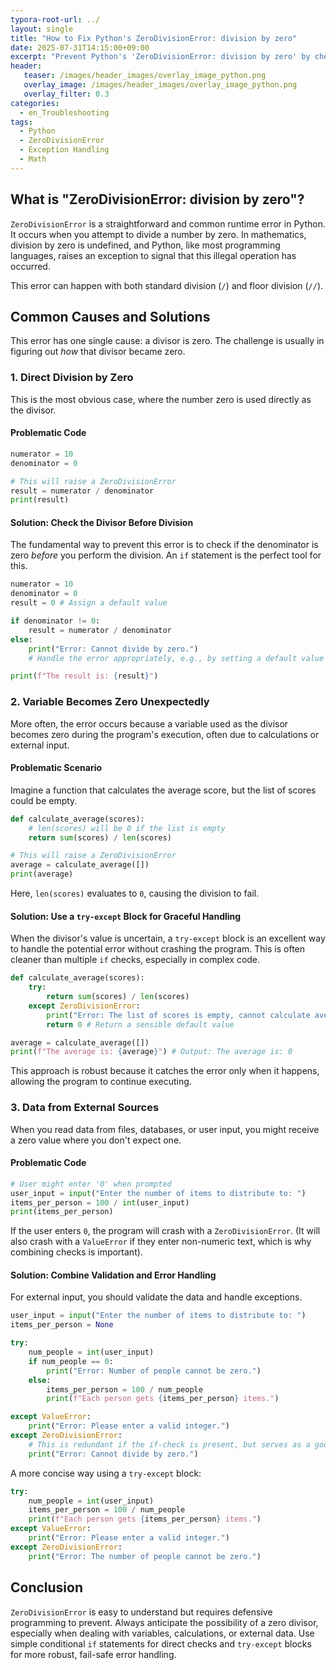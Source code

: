 ```yaml
---
typora-root-url: ../
layout: single
title: "How to Fix Python's ZeroDivisionError: division by zero"
date: 2025-07-31T14:15:00+09:00
excerpt: "Prevent Python's 'ZeroDivisionError: division by zero' by checking if the divisor is zero before performing a division. Learn to use conditional statements and try-except blocks for robust error handling."
header:
   teaser: /images/header_images/overlay_image_python.png
   overlay_image: /images/header_images/overlay_image_python.png
   overlay_filter: 0.3
categories:
  - en_Troubleshooting
tags:
  - Python
  - ZeroDivisionError
  - Exception Handling
  - Math
---
```


## What is "ZeroDivisionError: division by zero"?

`ZeroDivisionError` is a straightforward and common runtime error in Python. It occurs when you attempt to divide a number by zero. In mathematics, division by zero is undefined, and Python, like most programming languages, raises an exception to signal that this illegal operation has occurred.

This error can happen with both standard division (`/`) and floor division (`//`).

## Common Causes and Solutions

This error has one single cause: a divisor is zero. The challenge is usually in figuring out *how* that divisor became zero.

### 1. Direct Division by Zero

This is the most obvious case, where the number zero is used directly as the divisor.

#### Problematic Code

```python
numerator = 10
denominator = 0

# This will raise a ZeroDivisionError
result = numerator / denominator
print(result)
```

#### Solution: Check the Divisor Before Division

The fundamental way to prevent this error is to check if the denominator is zero *before* you perform the division. An `if` statement is the perfect tool for this.

```python
numerator = 10
denominator = 0
result = 0 # Assign a default value

if denominator != 0:
    result = numerator / denominator
else:
    print("Error: Cannot divide by zero.")
    # Handle the error appropriately, e.g., by setting a default value or skipping the calculation.

print(f"The result is: {result}")
```

### 2. Variable Becomes Zero Unexpectedly

More often, the error occurs because a variable used as the divisor becomes zero during the program's execution, often due to calculations or external input.

#### Problematic Scenario

Imagine a function that calculates the average score, but the list of scores could be empty.

```python
def calculate_average(scores):
    # len(scores) will be 0 if the list is empty
    return sum(scores) / len(scores)

# This will raise a ZeroDivisionError
average = calculate_average([])
print(average)
```

Here, `len(scores)` evaluates to `0`, causing the division to fail.

#### Solution: Use a `try-except` Block for Graceful Handling

When the divisor's value is uncertain, a `try-except` block is an excellent way to handle the potential error without crashing the program. This is often cleaner than multiple `if` checks, especially in complex code.

```python
def calculate_average(scores):
    try:
        return sum(scores) / len(scores)
    except ZeroDivisionError:
        print("Error: The list of scores is empty, cannot calculate average.")
        return 0 # Return a sensible default value

average = calculate_average([])
print(f"The average is: {average}") # Output: The average is: 0
```

This approach is robust because it catches the error only when it happens, allowing the program to continue executing.

### 3. Data from External Sources

When you read data from files, databases, or user input, you might receive a zero value where you don't expect one.

#### Problematic Code

```python
# User might enter '0' when prompted
user_input = input("Enter the number of items to distribute to: ")
items_per_person = 100 / int(user_input)
print(items_per_person)
```

If the user enters `0`, the program will crash with a `ZeroDivisionError`. (It will also crash with a `ValueError` if they enter non-numeric text, which is why combining checks is important).

#### Solution: Combine Validation and Error Handling

For external input, you should validate the data and handle exceptions.

```python
user_input = input("Enter the number of items to distribute to: ")
items_per_person = None

try:
    num_people = int(user_input)
    if num_people == 0:
        print("Error: Number of people cannot be zero.")
    else:
        items_per_person = 100 / num_people
        print(f"Each person gets {items_per_person} items.")

except ValueError:
    print("Error: Please enter a valid integer.")
except ZeroDivisionError: 
    # This is redundant if the if-check is present, but serves as a good backup.
    print("Error: Cannot divide by zero.")

```
A more concise way using a `try-except` block:
```python
try:
    num_people = int(user_input)
    items_per_person = 100 / num_people
    print(f"Each person gets {items_per_person} items.")
except ValueError:
    print("Error: Please enter a valid integer.")
except ZeroDivisionError:
    print("Error: The number of people cannot be zero.")
```

## Conclusion

`ZeroDivisionError` is easy to understand but requires defensive programming to prevent. Always anticipate the possibility of a zero divisor, especially when dealing with variables, calculations, or external data. Use simple conditional `if` statements for direct checks and `try-except` blocks for more robust, fail-safe error handling.
